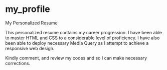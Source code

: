 # my_profile

 My Personalized Resume

This personalized resume contains my career progression. I have been able to master HTML and CSS to a considerable level of proficiency.
I have also been able to deploy necessary Media Query as I attempt to achieve a responsive web design.

Kindly comment, and review my codes and so I can make necessary corrections.